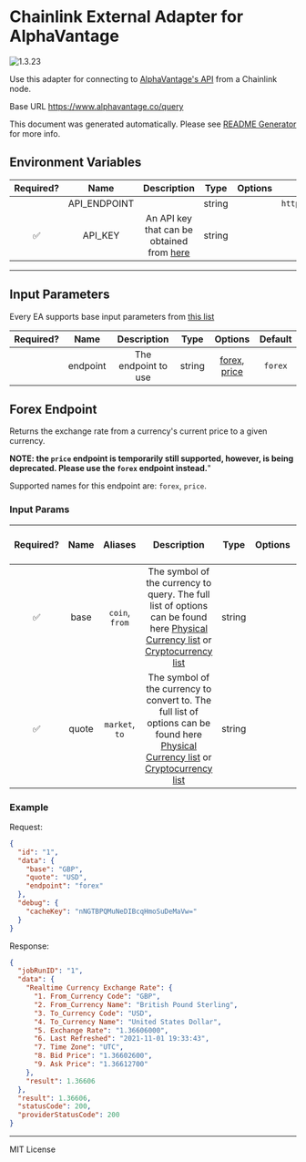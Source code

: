 # Chainlink External Adapter for AlphaVantage

![1.3.23](https://img.shields.io/github/package-json/v/smartcontractkit/external-adapters-js?filename=packages/sources/alphavantage/package.json)

Use this adapter for connecting to [AlphaVantage's API](https://www.alphavantage.co/documentation/) from a Chainlink node.

Base URL https://www.alphavantage.co/query

This document was generated automatically. Please see [README Generator](../../scripts#readme-generator) for more info.

## Environment Variables

| Required? |     Name     |                                        Description                                        |  Type  | Options |               Default               |
| :-------: | :----------: | :---------------------------------------------------------------------------------------: | :----: | :-----: | :---------------------------------: |
|           | API_ENDPOINT |                                                                                           | string |         | `https://www.alphavantage.co/query` |
|    ✅     |   API_KEY    | An API key that can be obtained from [here](https://www.alphavantage.co/support/#api-key) | string |         |                                     |

---

## Input Parameters

Every EA supports base input parameters from [this list](../../core/bootstrap#base-input-parameters)

| Required? |   Name   |     Description     |  Type  |                      Options                       | Default |
| :-------: | :------: | :-----------------: | :----: | :------------------------------------------------: | :-----: |
|           | endpoint | The endpoint to use | string | [forex](#forex-endpoint), [price](#forex-endpoint) | `forex` |

## Forex Endpoint

Returns the exchange rate from a currency's current price to a given currency.

**NOTE: the `price` endpoint is temporarily still supported, however, is being deprecated. Please use the `forex` endpoint instead.**"

Supported names for this endpoint are: `forex`, `price`.

### Input Params

| Required? | Name  |    Aliases     |                                                                                                                   Description                                                                                                                   |  Type  | Options | Default | Depends On | Not Valid With |
| :-------: | :---: | :------------: | :---------------------------------------------------------------------------------------------------------------------------------------------------------------------------------------------------------------------------------------------: | :----: | :-----: | :-----: | :--------: | :------------: |
|    ✅     | base  | `coin`, `from` |   The symbol of the currency to query. The full list of options can be found here [Physical Currency list](https://www.alphavantage.co/physical_currency_list/) or [Cryptocurrency list](https://www.alphavantage.co/digital_currency_list/)    | string |         |         |            |                |
|    ✅     | quote | `market`, `to` | The symbol of the currency to convert to. The full list of options can be found here [Physical Currency list](https://www.alphavantage.co/physical_currency_list/) or [Cryptocurrency list](https://www.alphavantage.co/digital_currency_list/) | string |         |         |            |                |

### Example

Request:

```json
{
  "id": "1",
  "data": {
    "base": "GBP",
    "quote": "USD",
    "endpoint": "forex"
  },
  "debug": {
    "cacheKey": "nNGTBPQMuNeDIBcqHmoSuDeMaVw="
  }
}
```

Response:

```json
{
  "jobRunID": "1",
  "data": {
    "Realtime Currency Exchange Rate": {
      "1. From_Currency Code": "GBP",
      "2. From_Currency Name": "British Pound Sterling",
      "3. To_Currency Code": "USD",
      "4. To_Currency Name": "United States Dollar",
      "5. Exchange Rate": "1.36606000",
      "6. Last Refreshed": "2021-11-01 19:33:43",
      "7. Time Zone": "UTC",
      "8. Bid Price": "1.36602600",
      "9. Ask Price": "1.36612700"
    },
    "result": 1.36606
  },
  "result": 1.36606,
  "statusCode": 200,
  "providerStatusCode": 200
}
```

---

MIT License

